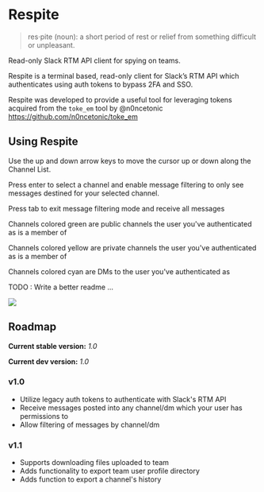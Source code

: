 # Respite

> res·pite (noun): a short period of rest or relief from something difficult or unpleasant.

Read-only Slack RTM API client for spying on teams.

Respite is a terminal based, read-only client for Slack’s RTM API which authenticates using auth tokens to bypass 2FA and SSO.

Respite was developed to provide a useful tool for leveraging tokens acquired from the `toke_em` tool by @n0ncetonic https://github.com/n0ncetonic/toke_em


## Using Respite
Use the up and down arrow keys to move the cursor up or down along the Channel List. 

Press enter to select a channel and enable message filtering to only see messages destined for your selected channel. 

Press tab to exit message filtering mode and receive all messages 

Channels colored green are public channels the user you've authenticated as is a member of

Channels colored yellow are private channels the user you've authenticated as is a member of

Channels colored cyan are DMs to the user you've authenticated as


TODO : Write a better readme ...

![](https://user-images.githubusercontent.com/29786827/54484700-dae76400-4828-11e9-9d53-37111a95ebfe.png)
## Roadmap
**Current stable version:** _1.0_

**Current dev version:** _1.0_

### v1.0
- Utilize legacy auth tokens to authenticate with Slack's RTM API
- Receive messages posted into any channel/dm which your user has permissions to
- Allow filtering of messages by channel/dm

### v1.1
- Supports downloading files uploaded to team
- Adds functionality to export team user profile directory
- Adds function to export a channel's history
